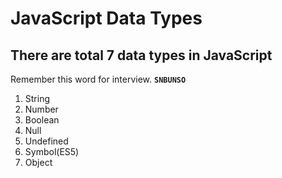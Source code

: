 # JavaScript Data Types
## There are total 7 data types in JavaScript
Remember this word for interview. **`SNBUNSO`**
1. String
2. Number
3. Boolean
4. Null
5. Undefined
6. Symbol(ES5)
7. Object
<!--stackedit_data:
eyJoaXN0b3J5IjpbMTIyMzA4ODM4XX0=
-->